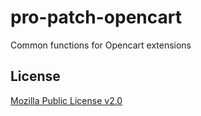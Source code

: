 # pro-patch-opencart
Common functions for Opencart extensions

## License
[Mozilla Public License v2.0](https://github.com/brokeyourbike/pro-patch-opencart/blob/main/LICENSE)

